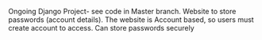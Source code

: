 Ongoing Django Project- see code in Master branch.
Website to store passwords (account details).
The website is Account based, so users must create account to access.
Can store passwords securely
